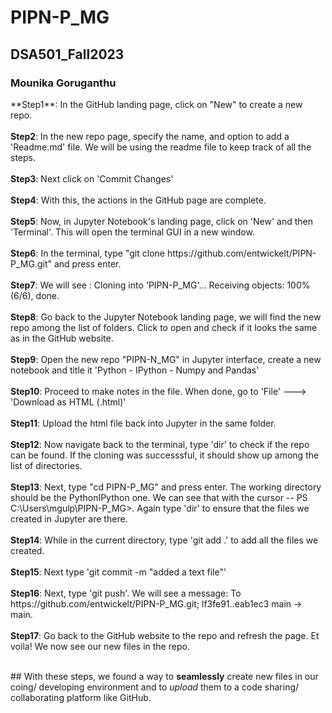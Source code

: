 # PIPN-P_MG

## DSA501_Fall2023 
### Mounika Goruganthu

<p>
**Step1**: In the GitHub landing page, click on "New" to create a new repo. </br></br>
<b>Step2</b>: In the new repo page, specify the name, and option to add a 'Readme.md' file. We will be using the readme file to keep track of all the steps. </br></br>
<b>Step3</b>: Next click on 'Commit Changes'</br></br>
<b>Step4</b>: With this, the actions in the GitHub page are complete. </br></br>
<b>Step5</b>: Now, in Jupyter Notebook's landing page, click on 'New' and then 'Terminal'. This will open the terminal GUI in a new window. </br></br>
<b>Step6</b>: In the terminal, type "git clone https://github.com/entwickelt/PIPN-P_MG.git" and press enter. </br></br>
<b>Step7</b>: We will see : Cloning into 'PIPN-P_MG'... Receiving objects: 100% (6/6), done. </br></br>
<b>Step8</b>: Go back to the Jupyter Notebook landing page, we will find the new repo among the list of folders. Click to open and check if it looks the same as in the GitHub website. </br></br>
<b>Step9</b>: Open the new repo "PIPN-N_MG" in Jupyter interface, create a new notebook and title it 'Python - IPython - Numpy and Pandas' </br></br>
<b>Step10</b>: Proceed to make notes in the file. When done, go to 'File' ---> 'Download as HTML (.html)' </br></br>
<b>Step11</b>: Upload the html file back into Jupyter in the same folder.</br></br>
<b>Step12</b>: Now navigate back to the terminal, type 'dir' to check if the repo can be found. If the cloning was successsful, it should show up among the list of directories. </br></br>
<b>Step13</b>: Next, type "cd PIPN-P_MG" and press enter. The working directory should be the PythonIPython one. We can see that with the cursor -- PS C:\Users\mgulp\PIPN-P_MG>. Again type 'dir' to ensure that the files we created in Jupyter are there. </br></br>
<b>Step14</b>: While in the current directory, type 'git add .' to add all the files we created. </br></br>
<b>Step15</b>: Next type 'git commit -m "added a text file"' </br></br>
<b>Step16</b>: Next, type 'git push'. We will see a message: To https://github.com/entwickelt/PIPN-P_MG.git; lf3fe91..eab1ec3  main -> main. </br></br>
<b>Step17</b>: Go back to the GitHub website to the repo and refresh the page. Et voila! We now see our new files in the repo.</br></br>
</p>
## With these steps, we found a way to <b>seamlessly</b> create new files in our coing/ developing environment and to <i>upload</i> them to a code sharing/ collaborating platform like GitHub.
